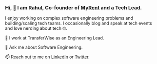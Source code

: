 ### Hi, 👋 I am Rahul, Co-founder of [MyRent](https://myrent.sg) and a Tech Lead.
I enjoy working on complex software engineering problems and building/scaling tech teams. I occasionally blog and speak at tech events and love nerding about tech 🤓.

🔭 I work at TransferWise as an Engineering Lead.

💬 Ask me about Software Engineering.

📫 Reach out to me on [LinkedIn](https://linkedin.com/in/rahulsharma7) or [Twitter](https://twitter.com/rd4704).

<!--
**rd4704/rd4704** is a ✨ _special_ ✨ repository because its `README.md` (this file) appears on your GitHub profile.

Here are some ideas to get you started:

- 🔭 I’m currently working on consumer tech with PropertyGuru & building MyRent
- 🌱 I’m currently learning ...
- 👯 I’m looking to collaborate on ...
- 🤔 I’m looking for help with ...
- 💬 Ask me about Software Engineering
- 📫 How to reach me: ...
- 😄 Pronouns: ...
- ⚡ Fun fact: ...
-->
